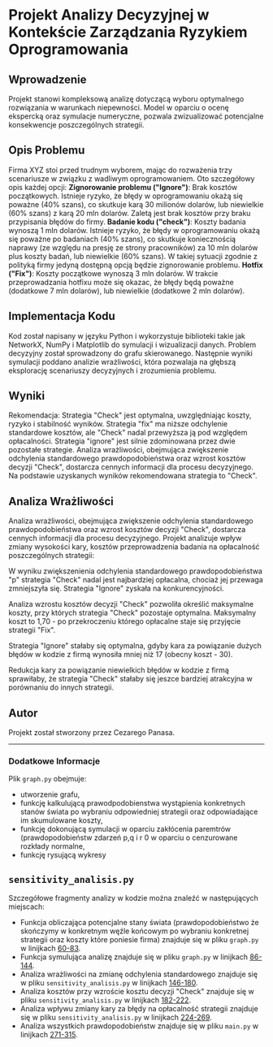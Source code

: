 # Projekt Analizy Decyzyjnej w Kontekście Zarządzania Ryzykiem Oprogramowania

## Wprowadzenie

Projekt stanowi kompleksową analizę dotyczącą wyboru optymalnego rozwiązania w  warunkach niepewności. Model w oparciu o ocenę ekspercką oraz symulacje numeryczne, pozwala zwizualizować potencjalne konsekwencje poszczególnych strategii.

## Opis Problemu

Firma XYZ stoi przed trudnym wyborem, mając do rozważenia trzy scenariusze w związku z wadliwym oprogramowaniem. Oto szczegółowy opis każdej opcji: **Zignorowanie problemu ("Ignore")**: Brak kosztów początkowych. Istnieje ryzyko, że błędy w oprogramowaniu okażą się poważne (40% szans), co skutkuje karą 30 milionów dolarów, lub niewielkie (60% szans) z karą 20 mln dolarów. Zaletą jest brak kosztów przy braku przypisania błędów do firmy. **Badanie kodu ("check")**: Koszty badania wynoszą 1 mln dolarów. Istnieje ryzyko, że błędy w oprogramowaniu okażą się poważne po badaniach (40% szans), co skutkuje koniecznością naprawy (ze względu na presję ze strony pracowników) za 10 mln dolarów plus koszty badań, lub niewielkie (60% szans). W takiej sytuacji zgodnie z polityką firmy jedyną dostępną opcją będzie zignorowanie problemu. **Hotfix ("Fix")**: Koszty początkowe wynoszą 3 mln dolarów. W trakcie przeprowadzania hotfixu może się okazac, że błędy będą poważne (dodatkowe 7 mln dolarów), lub niewielkie (dodatkowe 2 mln dolarów). 

## Implementacja Kodu

Kod został napisany w języku Python i wykorzystuje biblioteki takie jak NetworkX, NumPy i Matplotlib do symulacji i wizualizacji danych. Problem decyzyjny został sprowadzony do grafu skierowanego. Następnie wyniki symulacji poddano analizie wrażliwości, która pozwalaja na głębszą eksplorację scenariuszy decyzyjnych i zrozumienia problemu.

## Wyniki 


Rekomendacja: Strategia "Check" jest optymalna, uwzględniając koszty, ryzyko i stabilność wyników. Strategia "fix" ma niższe odchylenie standardowe kosztów, ale "Check" nadal przewyższa ją pod względem opłacalności. Strategia "ignore" jest silnie zdominowana przez dwie pozostałe strategie. Analiza wrażliwości, obejmująca zwiększenie odchylenia standardowego prawdopodobieństwa oraz wzrost kosztów decyzji "Check", dostarcza cennych informacji dla procesu decyzyjnego. Na podstawie uzyskanych wyników  rekomendowana  strategia to  "Check".

## Analiza Wrażliwości

Analiza wrażliwości, obejmująca zwiększenie odchylenia standardowego prawdopodobieństwa oraz wzrost kosztów decyzji "Check", dostarcza cennych informacji dla procesu decyzyjnego.
Projekt analizuje wpływ zmiany wysokości kary, kosztów przeprowadzenia badania na opłacalność poszczególnych strategii:

W wyniku zwiększenienia odchylenia standardowego prawdopodobieństwa "p" strategia "Check" nadal jest najbardziej opłacalna, chociaż jej przewaga zmniejszyła się. Strategia "Ignore" zyskała na konkurencyjności.

Analiza wzrostu kosztów decyzji "Check" pozwoliła określić maksymalne koszty, przy których strategia "Check" pozostaje optymalna. Maksymalny koszt to 1,70 - po przekroczeniu którego opłacalne staje się przyjęcie strategii "Fix".

Strategia "Ignore" stałaby się optymalna, gdyby kara za powiązanie dużych błędów w kodzie z firmą wynosiła mniej niż 17 (obecny koszt - 30).  

Redukcja kary za powiązanie niewielkich błędów w kodzie z firmą sprawiłaby, że strategia "Check" stałaby się jeszce bardziej atrakcyjna w porównaniu do innych strategii.





## Autor

Projekt został stworzony przez Cezarego Panasa.

---

### Dodatkowe Informacje

Plik `graph.py` obejmuje: 
- utworzenie grafu, 
- funkcję kalkulującą prawodpodobienstwa wystąpienia konkretnych stanów świata po wybraniu odpowiedniej strategii oraz odpowiadające im skumulowane koszty,
- funkcję dokonującą symulacji w oparciu zakłócenia paremtrów (prawdopodobieństw zdarzeń p,q i r 0 w oparciu o cenzurowane rozkłady normalne,
- funkcję rysującą wykresy

`sensitivity_analisis.py`
- 



Szczegółowe fragmenty analizy w kodzie można znaleźć w następujących miejscach:
- Funkcja obliczająca potencjalne stany świata (prawdopodobieństwo że skończymy w konkretnym węźle końcowym po wybraniu konkretnej strategii oraz koszty które poniesie firma) znajduje się w pliku `graph.py` w linijkach [60-83]([https://github.com/czareek/Decision-Tree/edit/main/README.md](https://github.com/czareek/Decision-Tree/blob/main/graph.py)).
- Funkcja symulująca analizę znajduje się w pliku `graph.py` w linijkach [86-144](https://github.com/czareek/Decision-Tree/blob/main/graph.py).
- Analiza wrażliwości na zmianę odchylenia standardowego znajduje się w pliku `sensitivity_analisis.py` w linijkach [146-180](https://github.com/czareek/Decision-Tree/blob/main/sensitivity_analisis.py).
- Analiza kosztów przy wzroście kosztu decyzji "Check" znajduje się w pliku `sensitivity_analisis.py` w linijkach [182-222](https://github.com/czareek/Decision-Tree/blob/main/sensitivity_analisis.py).
- Analiza wpływu zmiany kary za błędy na opłacalność strategii znajduje się w pliku `sensitivity_analisis.py` w linijkach [224-269](https://github.com/czareek/Decision-Tree/blob/main/sensitivity_analisis.py).
- Analiza wszystkich prawdopodobieństw znajduje się w pliku `main.py` w linijkach [271-315](https://github.com/czareek/Decision-Tree/blob/main/sensitivity_analisis.py).

